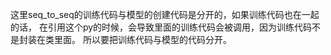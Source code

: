 这里seq_to_seq的训练代码与模型的创建代码是分开的，如果训练代码也在一起的话，
在引用这个py的时候，会导致里面的训练代码会被调用，因为训练代码不是封装在类里面。
所以要把训练代码与模型的代码分开。